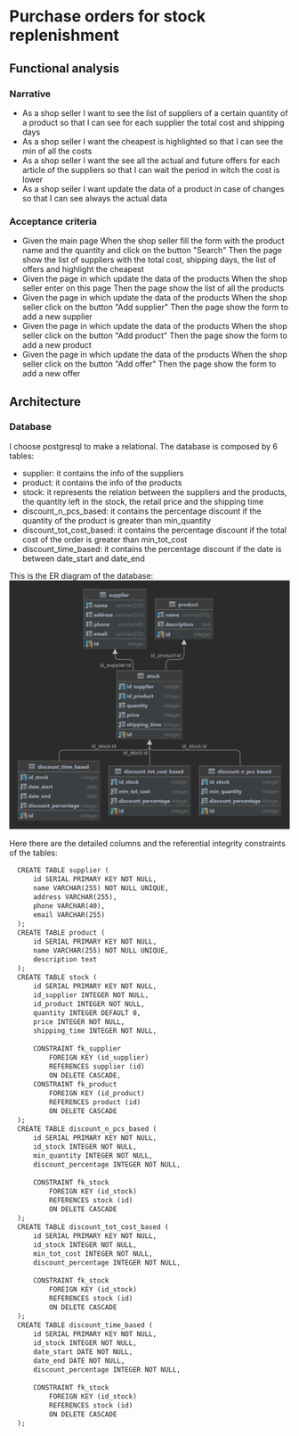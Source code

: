# Purchase orders for stock replenishment

## Functional analysis

### Narrative

- As a shop seller
  I want to see the list of suppliers of a certain quantity of a product
  so that I can see for each supplier the total cost and shipping days
- As a shop seller
  I want the cheapest is highlighted
  so that I can see the min of all the costs
- As a shop seller
  I want the see all the actual and future offers for each article of the suppliers
  so that I can wait the period in witch the cost is lower
- As a shop seller
  I want update the data of a product in case of changes
  so that I can see always the actual data

### Acceptance criteria

- Given the main page
  When the shop seller fill the form with the product name and the quantity and click on the button "Search"
  Then the page show the list of suppliers with the total cost, shipping days, the list of offers and highlight the cheapest
- Given the page in which update the data of the products
  When the shop seller enter on this page
  Then the page show the list of all the products
- Given the page in which update the data of the products
  When the shop seller click on the button "Add supplier"
  Then the page show the form to add a new supplier
- Given the page in which update the data of the products
  When the shop seller click on the button "Add product"
  Then the page show the form to add a new product
- Given the page in which update the data of the products
  When the shop seller click on the button "Add offer"
  Then the page show the form to add a new offer

## Architecture

### Database

I choose postgresql to make a relational.
The database is composed by 6 tables:

- supplier: it contains the info of the suppliers
- product: it contains the info of the products
- stock: it represents the relation between the suppliers and the products, the quantity left in the stock, the retail price and the shipping time
- discount_n_pcs_based: it contains the percentage discount if the quantity of the product is greater than min_quantity
- discount_tot_cost_based: it contains the percentage discount if the total cost of the order is greater than min_tot_cost
- discount_time_based: it contains the percentage discount if the date is between date_start and date_end

This is the ER diagram of the database:
<img src="db/er-diagram.png" alt="ER diagram" width="600px">

Here there are the detailed columns and the referential integrity constraints of the tables:

      CREATE TABLE supplier (
          id SERIAL PRIMARY KEY NOT NULL,
          name VARCHAR(255) NOT NULL UNIQUE,
          address VARCHAR(255),
          phone VARCHAR(40),
          email VARCHAR(255)
      );
      CREATE TABLE product (
          id SERIAL PRIMARY KEY NOT NULL,
          name VARCHAR(255) NOT NULL UNIQUE,
          description text
      );
      CREATE TABLE stock (
          id SERIAL PRIMARY KEY NOT NULL,
          id_supplier INTEGER NOT NULL,
          id_product INTEGER NOT NULL,
          quantity INTEGER DEFAULT 0,
          price INTEGER NOT NULL,
          shipping_time INTEGER NOT NULL,
          
          CONSTRAINT fk_supplier
              FOREIGN KEY (id_supplier)
              REFERENCES supplier (id)
              ON DELETE CASCADE,
          CONSTRAINT fk_product
              FOREIGN KEY (id_product)
              REFERENCES product (id)
              ON DELETE CASCADE
      );
      CREATE TABLE discount_n_pcs_based (
          id SERIAL PRIMARY KEY NOT NULL,
          id_stock INTEGER NOT NULL,
          min_quantity INTEGER NOT NULL,
          discount_percentage INTEGER NOT NULL,
          
          CONSTRAINT fk_stock
              FOREIGN KEY (id_stock)
              REFERENCES stock (id)
              ON DELETE CASCADE
      );
      CREATE TABLE discount_tot_cost_based (
          id SERIAL PRIMARY KEY NOT NULL,
          id_stock INTEGER NOT NULL,
          min_tot_cost INTEGER NOT NULL,
          discount_percentage INTEGER NOT NULL,
          
          CONSTRAINT fk_stock
              FOREIGN KEY (id_stock)
              REFERENCES stock (id)
              ON DELETE CASCADE
      );
      CREATE TABLE discount_time_based (
          id SERIAL PRIMARY KEY NOT NULL,
          id_stock INTEGER NOT NULL,
          date_start DATE NOT NULL,
          date_end DATE NOT NULL,
          discount_percentage INTEGER NOT NULL,
          
          CONSTRAINT fk_stock
              FOREIGN KEY (id_stock)
              REFERENCES stock (id)
              ON DELETE CASCADE
      );
